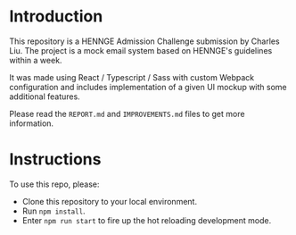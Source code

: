 # Introduction

This repository is a HENNGE Admission Challenge submission by Charles Liu.
The project is a mock email system based on HENNGE's guidelines within a week. 

It was made using React / Typescript / Sass with custom Webpack configuration and includes implementation of a given UI mockup with some additional features.

Please read the `REPORT.md` and `IMPROVEMENTS.md` files to get more information.

# Instructions

To use this repo, please:

- Clone this repository to your local environment.
- Run `npm install`.
- Enter `npm run start` to fire up the hot reloading development mode.
